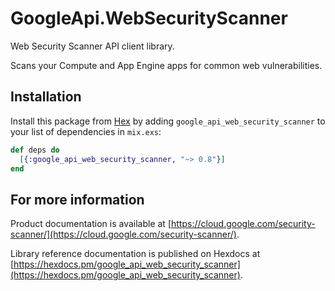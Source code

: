 # GoogleApi.WebSecurityScanner

Web Security Scanner API client library.

Scans your Compute and App Engine apps for common web vulnerabilities.

## Installation

Install this package from [Hex](https://hex.pm) by adding
`google_api_web_security_scanner` to your list of dependencies in `mix.exs`:

```elixir
def deps do
  [{:google_api_web_security_scanner, "~> 0.8"}]
end
```

## For more information

Product documentation is available at [https://cloud.google.com/security-scanner/](https://cloud.google.com/security-scanner/).

Library reference documentation is published on Hexdocs at
[https://hexdocs.pm/google_api_web_security_scanner](https://hexdocs.pm/google_api_web_security_scanner).
